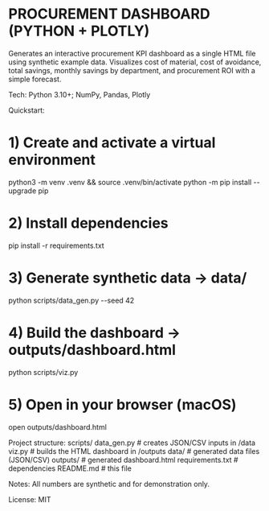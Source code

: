 # PROCUREMENT DASHBOARD (PYTHON + PLOTLY)

Generates an interactive procurement KPI dashboard as a single HTML file using synthetic example data. Visualizes cost of material, cost of avoidance, total savings, monthly savings by department, and procurement ROI with a simple forecast.

Tech:
Python 3.10+; NumPy, Pandas, Plotly

Quickstart:
# 1) Create and activate a virtual environment
python3 -m venv .venv && source .venv/bin/activate
python -m pip install --upgrade pip

# 2) Install dependencies
pip install -r requirements.txt

# 3) Generate synthetic data -> data/
python scripts/data_gen.py --seed 42

# 4) Build the dashboard -> outputs/dashboard.html
python scripts/viz.py

# 5) Open in your browser (macOS)
open outputs/dashboard.html

Project structure:
scripts/
  data_gen.py      # creates JSON/CSV inputs in /data
  viz.py           # builds the HTML dashboard in /outputs
data/              # generated data files (JSON/CSV)
outputs/           # generated dashboard.html
requirements.txt   # dependencies
README.md          # this file

Notes:
All numbers are synthetic and for demonstration only.

License:
MIT
